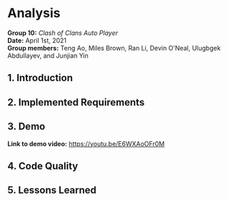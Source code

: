 # Analysis

**Group 10:** _Clash of Clans Auto Player_\
**Date:** April 1st, 2021\
**Group members:** Teng Ao, Miles Brown, Ran Li, Devin O'Neal, Ulugbgek Abdullayev, and Junjian Yin

## 1. Introduction

## 2. Implemented Requirements

## 3. Demo
**Link to demo video:** https://youtu.be/E6WXAoOFr0M

## 4. Code Quality

## 5. Lessons Learned
